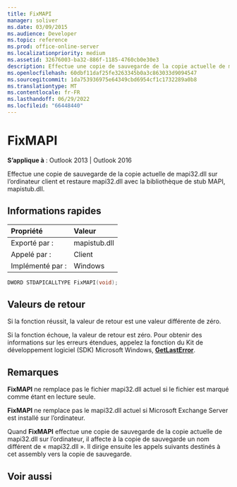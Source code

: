```yaml
---
title: FixMAPI
manager: soliver
ms.date: 03/09/2015
ms.audience: Developer
ms.topic: reference
ms.prod: office-online-server
ms.localizationpriority: medium
ms.assetid: 32676003-ba32-886f-1185-4760cb0e30e3
description: Effectue une copie de sauvegarde de la copie actuelle de mapi32.dll sur l’ordinateur client et restaure mapi32.dll avec la bibliothèque de stub MAPI, mapistub.dll.
ms.openlocfilehash: 60dbf11daf25fe3263345b0a3c863033d9094547
ms.sourcegitcommit: 1da753936975e64349cbd6954cf1c1732289a0b8
ms.translationtype: MT
ms.contentlocale: fr-FR
ms.lasthandoff: 06/29/2022
ms.locfileid: "66448440"
---
```

# <a name="fixmapi"></a>FixMAPI

  
  
**S’applique à** : Outlook 2013 | Outlook 2016 
  
Effectue une copie de sauvegarde de la copie actuelle de mapi32.dll sur l’ordinateur client et restaure mapi32.dll avec la bibliothèque de stub MAPI, mapistub.dll.
  
## <a name="quick-info"></a>Informations rapides

|Propriété |Valeur |
|:-----|:-----|
|Exporté par :  <br/> |mapistub.dll  <br/> |
|Appelé par :  <br/> |Client  <br/> |
|Implémenté par :  <br/> |Windows  <br/> |
   
```cpp
DWORD STDAPICALLTYPE FixMAPI(void); 
```

## <a name="return-values"></a>Valeurs de retour

Si la fonction réussit, la valeur de retour est une valeur différente de zéro.
  
Si la fonction échoue, la valeur de retour est zéro. Pour obtenir des informations sur les erreurs étendues, appelez la fonction du Kit de développement logiciel (SDK) Microsoft Windows, **[GetLastError](https://msdn.microsoft.com/library/ms679360.aspx)**. 
  
## <a name="remarks"></a>Remarques

 **FixMAPI** ne remplace pas le fichier mapi32.dll actuel si le fichier est marqué comme étant en lecture seule. 
  
 **FixMAPI** ne remplace pas le mapi32.dll actuel si Microsoft Exchange Server est installé sur l’ordinateur. 
  
Quand **FixMAPI** effectue une copie de sauvegarde de la copie actuelle de mapi32.dll sur l’ordinateur, il affecte à la copie de sauvegarde un nom différent de « mapi32.dll ». Il dirige ensuite les appels suivants destinés à cet assembly vers la copie de sauvegarde. 
  
## <a name="see-also"></a>Voir aussi



<!-- [KB 256946: You receive a program conflict error message when you start Outlook 2000](https://support.microsoft.com/kb/256946)
  
[KB 228457: Description of the Fixmapi.exe Tool Included with Internet Explorer 5](https://support.microsoft.com/kb/228457) -->

